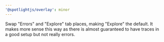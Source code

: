 ```yaml
---
'@spotlightjs/overlay': minor
---
```


Swap "Errors" and "Explore" tab places, making "Explore" the default. It makes more sense this way as there is almost
guaranteed to have traces in a good setup but not really errors.
